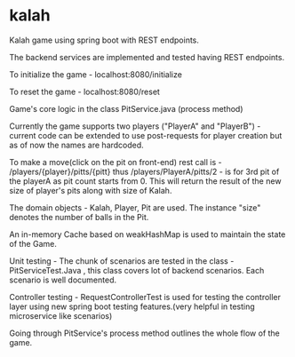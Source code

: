 # kalah
Kalah game using spring boot with REST endpoints.

The backend services are implemented and tested having REST endpoints.

To initialize the game - localhost:8080/initialize 

To reset the game - localhost:8080/reset

Game's core logic in the class PitService.java (process method) 

Currently the game supports two players ("PlayerA" and "PlayerB") - current code can be extended to use post-requests for player creation but as of now the names are hardcoded.

To make a move(click on the pit on front-end) rest call is - /players/{player}/pitts/{pitt}
thus /players/PlayerA/pitts/2 - is for 3rd pit of the playerA as pit count starts from 0. This will return the result of the new size of player's pits along with size of Kalah.

The domain objects - Kalah, Player, Pit are used. The instance "size" denotes the number of balls in the Pit. 

An in-memory Cache based on weakHashMap is used to maintain the state of the Game.

Unit testing - The chunk of scenarios are tested in the class - PitServiceTest.Java , this class covers lot of backend scenarios.
Each scenario is well documented.

Controller testing - RequestControllerTest is used for testing the controller layer using new spring boot testing features.(very helpful in testing microservice like scenarios)

Going through PitService's process method outlines the whole flow of the game. 

